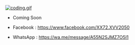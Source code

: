 [![coding.gif](https://i.postimg.cc/d0qvGhjM/coding.gif)](https://postimg.cc/G4SZChfz)


- Coming Soon  

- Facebook : https://www.facebook.com/XX72.XVV2050

- WhatsApp : https://wa.me/message/A55N2SJMZ7O5I1

